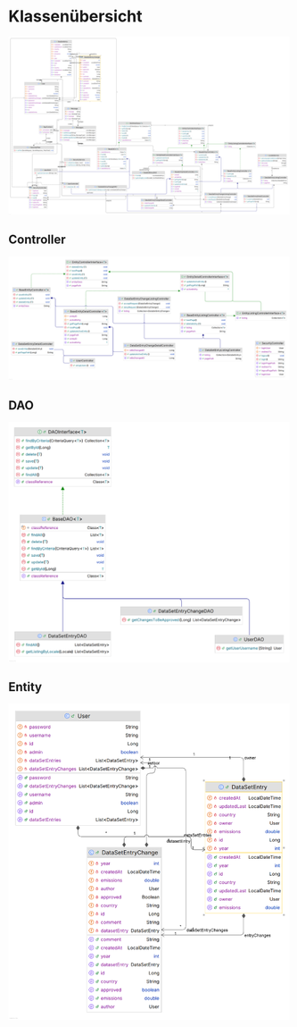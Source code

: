 # Klassenübersicht
<img src="UML_Diagram_full.png">

## Controller
<img src="Controller/UML_Diagram_Controllers.png">

## DAO
<img src="DAO/UML_Diagram_DAOs.png">

## Entity
<img src="Entity/UML_Diagram_Entities.png">